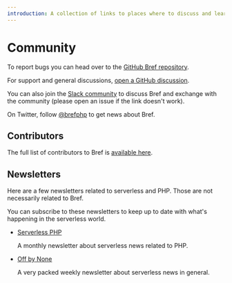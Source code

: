 ```yaml
---
introduction: A collection of links to places where to discuss and learn about Bref.
---
```


# Community

To report bugs you can head over to the [GitHub Bref repository](https://github.com/brefphp/bref).

For support and general discussions, [open a GitHub discussion](https://github.com/brefphp/bref/discussions).

You can also join the [Slack community](https://join.slack.com/t/brefworkspace/shared_invite/enQtNTcwMjU2NTcxNjAxLTIxYmM2MmRjMDkzYjdjYTNkMmE5NGI3YTcyZjc2ZGRjNTFmNjFmYzk5NWQ1YmVhMDkwNzExNzhjZThkZWM0ODE) to discuss Bref and exchange with the community (please open an issue if the link doesn't work).

On Twitter, follow [@brefphp](https://twitter.com/brefphp) to get news about Bref.

## Contributors

The full list of contributors to Bref is [available here](https://github.com/brefphp/bref/graphs/contributors).

## Newsletters

Here are a few newsletters related to serverless and PHP. Those are not necessarily related to Bref.

You can subscribe to these newsletters to keep up to date with what's happening in the serverless world.

- [Serverless PHP](https://serverless-php.news/)

    A monthly newsletter about serverless news related to PHP.
- [Off by None](https://www.jeremydaly.com/newsletter/)

    A very packed weekly newsletter about serverless news in general.
